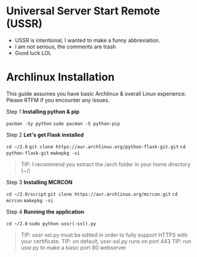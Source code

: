 # Universal Server Start Remote (USSR)
* USSR is intentional, I wanted to make a funny abbreviation.
* I am not serious, the comments are trash
* Good luck LOL

# Archlinux Installation
This guide assumes you have basic Archlinux & overall Linux experience. Please RTFM if you encounter any issues.

Step 1 **Installing python & pip**

`pacman -Sy python`
`sudo pacman -S python-pip`

Step 2 **Let's get Flask installed**

`cd ~/2.0`
`git clone https://aur.archlinux.org/python-flask-git.git`
`cd python-flask-git`
`makepkg -si`

> TIP: I recommend you extract the /arch folder in your home directory (~/)

Step 3 **Installing MCRCON**

`cd ~/2.0/script`
`git clone https://aur.archlinux.org/mcrcon.git`
`cd mcrcon`
`makepkg -si`

Step 4 **Running the application**

`cd ~/2.0`
`sudo python ussr(-ssl).py`

> TIP: ussr-ssl.py must be edited in order to fully support HTTPS with your certificate.
> TIP: on default, ussr-ssl.py runs on port 443
> TIP: run ussr.py to make a basic port 80 webserver
